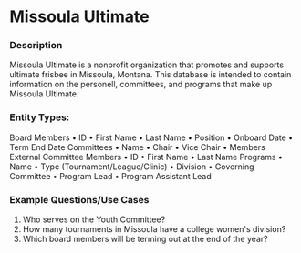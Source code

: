 # Missoula Ultimate

### Description
Missoula Ultimate is a nonprofit organization that promotes and supports ultimate frisbee in Missoula, Montana. This database is intended to contain information on the personell, committees, and programs that make up Missoula Ultimate. 

### Entity Types:
Board Members
•	ID
•	First Name
•	Last Name
•	Position
•	Onboard Date
•	Term End Date
Committees
•	Name
•	Chair
•	Vice Chair
•	Members 
External Committee Members
•	ID
•	First Name
•	Last Name
Programs
•	Name
•	Type (Tournament/League/Clinic)
•	Division
•	Governing Committee
•	Program Lead
•	Program Assistant Lead

### Example Questions/Use Cases
1. Who serves on the Youth Committee?
2. How many tournaments in Missoula have a college women's division?
3. Which board members will be terming out at the end of the year?

